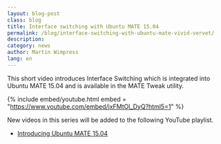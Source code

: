 ```yaml
---
layout: blog-post
class: blog
title: Interface switching with Ubuntu MATE 15.04
permalink: /blog/interface-switching-with-ubuntu-mate-vivid-vervet/
description:
category: news
author: Martin Wimpress
lang: en
---
```


This short video introduces Interface Switching which is integrated into Ubuntu MATE 15.04 and is available in the MATE Tweak utility.

{% include embed/youtube.html
    embed = "https://www.youtube.com/embed/jxFMtOl_DyQ?html5=1"
%}

New videos in this series will be added to the following YouTube playlist.

  * [Introducing Ubuntu MATE 15.04](https://www.youtube.com/playlist?list=PLE6KGGrWCFf0-7sVeKHpddNGUPCYTclBR)
